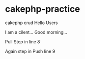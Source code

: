 # cakephp-practice
cakephp crud
Hello Users

I am a cilent...
Good morning...

Pull Step in line 8

Again step in Push line 9

